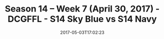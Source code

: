 ---
title: Season 14 – Week 7 (April 30, 2017) - DCGFFL - S14 Sky Blue vs S14 Navy
teams-score:
- team: _teams/s14-sky.md
  score:
- team: _teams/s14-navy.md
  score: 12
mvp: Miles & Andy H.
game-ball: Linda & Natalie
season: 14
week: 7
date: '2017-05-03T17:02:23'
pageid: season-14-week-7-april-30-2017-5105-vs-5099
---